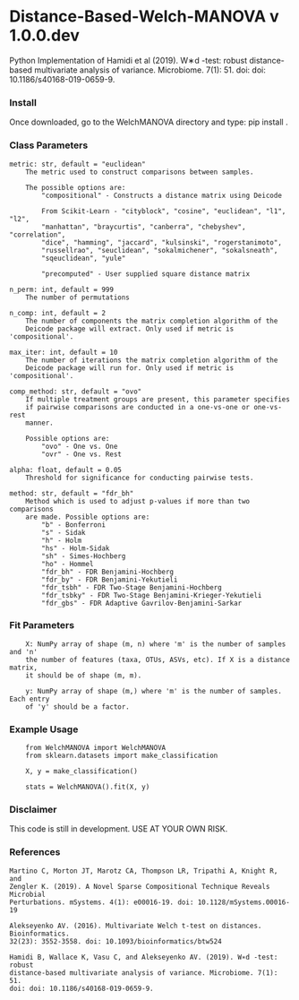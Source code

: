 # Distance-Based-Welch-MANOVA v 1.0.0.dev
Python Implementation of Hamidi et al (2019). W∗d -test: robust  distance-based multivariate analysis of variance. Microbiome. 7(1): 51. doi: doi: 10.1186/s40168-019-0659-9.

### Install
Once downloaded, go to the WelchMANOVA directory and type:
    pip install .
    
### Class Parameters
    metric: str, default = "euclidean"
        The metric used to construct comparisons between samples.

        The possible options are:
            "compositional" - Constructs a distance matrix using Deicode

            From Scikit-Learn - "cityblock", "cosine", "euclidean", "l1", "l2",
            "manhattan", "braycurtis", "canberra", "chebyshev", "correlation",
            "dice", "hamming", "jaccard", "kulsinski", "rogerstanimoto", 
            "russellrao", "seuclidean", "sokalmichener", "sokalsneath",
            "sqeuclidean", "yule"

            "precomputed" - User supplied square distance matrix

    n_perm: int, default = 999
        The number of permutations

    n_comp: int, default = 2
        The number of components the matrix completion algorithm of the
        Deicode package will extract. Only used if metric is 'compositional'.

    max_iter: int, default = 10
        The number of iterations the matrix completion algorithm of the
        Deicode package will run for. Only used if metric is 'compositional'.

    comp_method: str, default = "ovo"
        If multiple treatment groups are present, this parameter specifies
        if pairwise comparisons are conducted in a one-vs-one or one-vs-rest
        manner.

        Possible options are:
            "ovo" - One vs. One
            "ovr" - One vs. Rest

    alpha: float, default = 0.05
        Threshold for significance for conducting pairwise tests.

    method: str, default = "fdr_bh"
        Method which is used to adjust p-values if more than two comparisons
        are made. Possible options are:
            "b" - Bonferroni
            "s" - Sidak
            "h" - Holm
            "hs" - Holm-Sidak
            "sh" - Simes-Hochberg
            "ho" - Hommel
            "fdr_bh" - FDR Benjamini-Hochberg
            "fdr_by" - FDR Benjamini-Yekutieli
            "fdr_tsbh" - FDR Two-Stage Benjamini-Hochberg
            "fdr_tsbky" - FDR Two-Stage Benjamini-Krieger-Yekutieli
            "fdr_gbs" - FDR Adaptive Gavrilov-Benjamini-Sarkar
            
### Fit Parameters
        X: NumPy array of shape (m, n) where 'm' is the number of samples and 'n'
        the number of features (taxa, OTUs, ASVs, etc). If X is a distance matrix,
        it should be of shape (m, m).

        y: NumPy array of shape (m,) where 'm' is the number of samples. Each entry
        of 'y' should be a factor.
        
### Example Usage
        from WelchMANOVA import WelchMANOVA
        from sklearn.datasets import make_classification
        
        X, y = make_classification()
        
        stats = WelchMANOVA().fit(X, y)

### Disclaimer
This code is still in development. USE AT YOUR OWN RISK.

### References

    Martino C, Morton JT, Marotz CA, Thompson LR, Tripathi A, Knight R, and
    Zengler K. (2019). A Novel Sparse Compositional Technique Reveals Microbial 
    Perturbations. mSystems. 4(1): e00016-19. doi: 10.1128/mSystems.00016-19

    Alekseyenko AV. (2016). Multivariate Welch t-test on distances. Bioinformatics.
    32(23): 3552-3558. doi: 10.1093/bioinformatics/btw524

    Hamidi B, Wallace K, Vasu C, and Alekseyenko AV. (2019). W∗d -test: robust 
    distance-based multivariate analysis of variance. Microbiome. 7(1): 51.
    doi: doi: 10.1186/s40168-019-0659-9.

